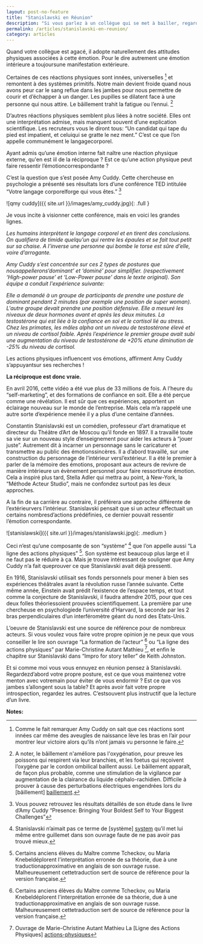 ```yaml
---
layout: post-no-feature
title: "Stanislavski en Réunion"
description: "Si vous parlez à un collègue qui se met à bailler, regarde sa montre, et dit oui à tout sans attendre la fin de vos phrases, une chose est sûre: vous l’ennuyez."
permalink: /articles/stanislavski-en-reunion/
category: articles
---
```


Quand votre collègue est agacé, il adopte naturellement des attitudes physiques associées à cette émotion. Pour le dire autrement une émotion intérieure a toujoursune manifestation extérieure.

Certaines de ces réactions physiques sont innées, universelles [^1] et remontent à des systèmes primitifs. Notre main devient froide quand nous avons peur car le sang reflue dans les jambes pour nous permettre de courir et d’échapper à un danger. Les pupilles se dilatent face à une personne qui nous attire. Le bâillement trahit la fatigue ou l’ennui. [^2]

D’autres réactions physiques semblent plus liées à notre société. Elles ont une interprétation admise, mais manquent souvent d’une explication scientifique. Les recruteurs vous le diront tous: “Un candidat qui tape du pied est impatient, et celuiqui se gratte le nez ment.” C’est ce que l’on appelle communément le langagecorporel.

Ayant admis qu’une émotion interne fait naître une réaction physique externe, qu'en est iil de la réciproque ? Est ce qu’une action physique peut faire ressentir l’émotioncorrespondante ?

C’est la question que s’est posée Amy Cuddy. Cette chercheuse en psychologie a présenté ses résultats lors d’une conférence TED intitulée “Votre langage corporelforge qui vous êtes.” [^3]

![qmy cuddy]({{ site.url }}/images/amy_cuddy.jpg){: .full }


Je vous incite à visionner cette conférence, mais en voici les grandes lignes.

*Les humains interprètent le langage corporel et en tirent des conclusions. On qualifiera de timide quelqu’un qui rentre les épaules et se fait tout petit sur sa chaise. A l’inverse une personne qui bombe le torse est sûre d’elle, voire d’arrogante.*

*Amy Cuddy s’est concentrée sur ces 2 types de postures que nousappellerons‘dominant’ et ‘dominé’ pour simplifier. (respectivement ‘High-power pause’ et ‘Low-Power pause’ dans le texte original). Son équipe a conduit l'expérience suivante:*

*Elle a demandé à un groupe de participants de prendre une posture de dominant pendant 2 minutes (par exemple une position de super woman). L'autre groupe devait prendre une position défensive. Elle a mesuré les niveaux de deux hormones avant et après les deux minutes. La testostérone qui est liée à la confiance en soi et le cortisol lié au stress. Chez les primates, les mâles alpha ont un niveau de testostérone élevé et un niveau de cortisol faible. Après l’expérience le premier groupe avait subi une augmentation du niveau de testostérone de +20% etune diminution de -25% du niveau de cortisol.*

Les actions physiques influencent vos émotions, affirment Amy Cuddy s’appuyantsur ses recherches !

**La réciproque est donc vraie.**

En avril 2016, cette vidéo a été vue plus de 33 millions de fois. A l’heure du “self-marketing”, et des formations de confiance en soit. Elle a été perçue comme une révélation. Il est sûr que ces expériences, apportent un éclairage nouveau sur le monde de l’entreprise. Mais cela m’a rappelé une autre sorte d’expérience menée il y a plus d’une centaine d’années.

Constantin Stanislavski est un comédien, professeur d’art dramatique et directeur du Théâtre d’Art de Moscou qu’il  fonde en 1897. Il a travaillé toute sa vie sur un nouveau style d’enseignement pour aider les acteurs à “jouer juste”. Autrement dit à incarner un personnage sans le caricaturer et transmettre au public des émotionssincères. Il a d’abord travaillé, sur une construction du personnage de l’intérieur versl’extérieur. Il a été le premier à parler de la mémoire des émotions, proposant aux acteurs de revivre de manière intérieure un évènement personnel pour faire ressortirune émotion. Cela a inspiré plus tard, Stella Adler qui mettra au point, à New-York, la “Méthode Acteur Studio”, mais ne confondez surtout pas les deux approches.

A la fin de sa carrière au contraire, il préférera une approche différente de l’extérieurvers l’intérieur. Stanislavski pensait que si un acteur effectuait un certains nombresd’actions prédéfinies, ce dernier pouvait ressentir l’émotion correspondante.

![stanislawski]({{ site.url }}/images/stanislawski.jpg){: .medium }


Ceci n’est qu’une composante de son “système” [^4] que l’on appelle aussi “La ligne des actions physiques” [^5]. Son système est beaucoup plus large et il ne faut pas le réduire à ça. Mais je trouve intéressant de souligner que Amy Cuddy n’a fait queprouver ce que Stanislavski avait déjà pressenti.

En 1916, Stanislavski utilisait ses fonds personnels pour mener à bien ses expériences théâtrales avant la révolution russe l’année suivante. Cette même année, Einstein avait prédit l’existence de l’espace temps, et tout comme la conjecture de Stanislavski, il faudra attendre 2015, pour que ces deux folles théoriessoient prouvées scientifiquement. La première par une chercheuse en psychologiede l’université d’Harvard, la seconde par les 2 bras perpendiculaires d’un interféromètre géant du nord des Etats-Unis.

L’oeuvre de Stanislavski est une source de référence pour de nombreux acteurs. Si vous voulez vous faire votre propre opinion je ne peux que vous conseiller le lire son ouvrage “La formation de l’acteur” [^5] ou “La ligne des actions physiques” par Marie-Christine Autant Mathieu [^6], et enfin le chapitre sur Stanislavski dans “Impro for story teller” de Keith Johnston.

Et si comme moi vous vous ennuyez en réunion pensez à Stanislavski. Regardezd’abord votre propre posture, est ce que vous maintenez votre menton avec votremain pour éviter de vous endormir ? Est ce que vos jambes s’allongent sous la table? Et après avoir fait votre propre introspection, regardez les autres. C’estsouvent plus instructif que la lecture d’un livre.

**Notes:**

[^1]: Comme le fait remarquer Amy Cuddy on sait que ces réactions sont innées car même des aveugles de naissance lève les bras en l’air pour montrer leur victoire alors qu’ils n’ont jamais vu personne le faire.

[^2]:  A noter, le bâillement n'améliore pas l'oxygénation, pour preuve les poissons qui respirent via leur branchies, et les foetus qui reçoivent l’oxygène par le cordon ombilical baillent aussi. Le bâillement apparaît, de façon plus probable, comme une stimulation de la vigilance par augmentation de la clairance du liquide céphalo-rachidien. Difficile à prouver à cause des perturbations électriques engendrées lors du [bâillement] [baillement].

[^3]: Vous pouvez retrouvez les résultats détaillés de son étude dans le livre d’Amy Cuddy “Presence: Bringing Your Boldest Self to Your Biggest Challenges”

[^4]:  Stanislavski n’aimait pas ce terme de [système] [system] qu’il met lui même entre guillemet dans son ouvrage faute de ne pas avoir pas trouvé mieux.

[^5]:  Certains anciens élèves du Maître comme Tcheckov, ou Maria Knebeldéplorent l'interprétation erronée de sa théorie, due à une traductionapproximative en anglais de son ouvrage russe. Malheureusement cettetraduction sert de source de référence pour la version française.

[^6]:  Ouvrage de Marie-Christine Autant Mathieu La [Ligne des Actions Physiques] [actions-physiques]

[baillement]: https://fr.wikipedia.org/wiki/B%C3%A2illement "Optional Title Here"
[system]: https://en.wikipedia.org/wiki/Stanislavski's_system "Stanislavski System"
[actions-physiques]: https://www.amazon.fr/ligne-actions-physiques-r%C3%A9p%C3%A9titions-Stanislavski/dp/2912877679 "Lignes des Actions Physiques"




